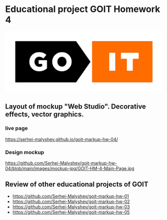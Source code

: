# Educational project GOIT Homework 4

<div align="center">
	<img src="https://raw.githubusercontent.com/Serhei-Malyshev/goit-markup-hw-04/main/images/github-readme/goit-logo-596.png" width="596"/>
</div>

## Layout of mockup "Web Studio". Decorative effects, vector graphics.

### live page

https://serhei-malyshev.github.io/goit-markup-hw-04/

### Design mockup

https://github.com/Serhei-Malyshev/goit-markup-hw-04/blob/main/images/mockup-jpg/GOIT-HM-4-Main-Page.jpg

## Review of other educational projects of GOIT

* https://github.com/Serhei-Malyshev/goit-markup-hw-01
* https://github.com/Serhei-Malyshev/goit-markup-hw-02
* https://github.com/Serhei-Malyshev/goit-markup-hw-03
* https://github.com/Serhei-Malyshev/goit-markup-hw-05